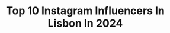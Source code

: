 ---
title: Top 10 Instagram Influencers In Lisbon In 2024
description: >-
  Find top Instagram influencers in Lisbon in 2024. Most popular hashtags: #portugal #lisboa #travel #beautifuldestinations.
platform: Instagram
hits: 206
text_top: Analyze the top-rated Instagram profiles on inBeat.
text_bottom: Our search engine has 206 Instagram influencers like this in Lisbon, Portugal for you to contact.
profiles:
  - username: "diogorcarrilho"
    fullname: >-
      DIOGO CARRILHO
    bio: >-
      💻Designer, photographer and traveler!🌴 📍lisbon, Portugal
    location: "Portugal"
    followers: 13373
    engagement: 590
    commentsToLikes: 0.014130
    id: ck8t6cxj8d5870j78q2eg4tc7
    verified: false
    hashtags: "#food, #digsaroundtheworld, #costaalentejana, #colors"
  - username: "andginja"
    fullname: >-
      André Ginja | City & Travel Photography
    bio: >-
      🌍 Explore daily City & Travel Photo & Video ✈️ Follow my journey! 💻 Software Engineer 🇵🇹 Lisbon, Portugal ⤵️ FREE GUIDES
    location: "Portugal"
    followers: 13844
    engagement: 741
    commentsToLikes: 0.034258
    id: ckaosfnuiresn0i78q9ik2lpl
    verified: false
    hashtags: "#visitportugal, #15aoburro, #igerslisboa, #portugaldenorteasul"
  - username: "podarroz_weimaraner"
    fullname: >-
      Pó D'Arroz•Broa de Mel•Lurdes•Palmira
    bio: >-
      Hi, we are Pó D'Arroz, Broa de Mel, Lurdes & Palmira, the cutest quartet living in Lisbon. podarroz.weimaraner@gmail.com #pódarroz #broademel
    location: "Portugal"
    followers: 263704
    engagement: 2309
    commentsToLikes: 0.023532
    id: ck137784na4zk0i19c7ifz21f
    verified: false
    hashtags: "#teckel, #podarrozweimaraner, #catlovers, #dachshund"
  - username: "devidgualandris"
    fullname: >-
      Devid Gualandris
    bio: >-
      🇮🇹 🇩🇪Lisbon-based 🕺🏻🇵🇹Father Dante Telfar @hausoftelfar 🪩🫦 @ovahlisboa
    location: "Portugal"
    followers: 33854
    engagement: 1248
    commentsToLikes: 0.008811
    id: ck5bz87o3qmtt0i11mq12leiu
    verified: false
    hashtags: ""
  - username: "marianabaptistaa_"
    fullname: >-
      Mariana Baptista | Creative
    bio: >-
      ⋒ Creative content creator ≀ fashion & makeup lover ⋆ ☺︎︎ Lisbon, Portugal ✎ marydeedslife@gmail.com
    location: "Portugal"
    followers: 11101
    engagement: 421
    commentsToLikes: 0.305960
    id: ck5c38bn8ys9y0i11apm4fvxf
    verified: false
    hashtags: "#photoediting, #photoedit, #casualmentesentada, #creative"
  - username: "ruimotaa"
    fullname: >-
      RUI MOTA
    bio: >-
      👨‍🍳 Chef, Teacher & Food Designer 👨‍🎓 MSc in Gastronomic Sciences | ISA UL 📍 Based in Lisbon | 28 yrs
    location: "Portugal"
    followers: 11025
    engagement: 866
    commentsToLikes: 0.232358
    id: ck0u6ea241oge0i19f8i1ndi1
    verified: false
    hashtags: "#chefsofinstagram, #smartwhip, #gourmazing, #gastroart"
  - username: "vera_fferreira"
    fullname: >-
      Vera | Travel & Photography
    bio: >-
      🇵🇹 Lisbon 🗺 Check my photo guides on @walkboxapp
    location: "Portugal"
    followers: 19927
    engagement: 437
    commentsToLikes: 0.104253
    id: ck135h9a81erw0i19ocgiof5m
    verified: false
    hashtags: "#sidibousaid, #germany, #beautifuldestinations, #womenwhotravel"
  - username: "caatarinavieira"
    fullname: >-
      Catarina Vieira | Travel
    bio: >-
      ✈ Travel & Experiences 📷 Follow for daily travel content, unique stays and good food 🎓 Materials Engineer, based in Lisbon 🇵🇹
    location: "Portugal"
    followers: 22726
    engagement: 346
    commentsToLikes: 0.104730
    id: ck8t0zgd2twjt0j78n5wk5dts
    verified: false
    hashtags: "#visitcinqueterre, #florence, #firenze, #cinqueterre"
  - username: "inesdayala"
    fullname: >-
      Inês de Ayala | LISBON & COFFEE
    bio: >-
      Hi 👋🏼 I’m Inês de Ayala 💖 Your local coffee girl. Based in sunny Lisbon ☀️ ☕️ founder @coffeeovermatter 💌 inesdayala.com@gmail.com 🦄 social media mgt
    location: "Portugal"
    followers: 13189
    engagement: 313
    commentsToLikes: 0.034342
    id: ck0ttzr7u517c0i19qh0n9bqj
    verified: false
    hashtags: "#morningslikethese, #summervibes, #convite, #lisbonlovers"
  - username: "isa__m_"
    fullname: >-
      Isabel de Almeida
    bio: >-
      🇵🇹 Content Creator based in Lisbon ✨Sharing places, guides and tips 📸 Sonyalpha 7IV 📱 IPhone 14 Pro Max
    location: "Portugal"
    followers: 153507
    engagement: 506
    commentsToLikes: 0.033349
    id: ck135b5lp0m8g0i19579egsxz
    verified: false
    hashtags: "#worldplaces, #europestyle, #monsaraz, #travelgram"
---